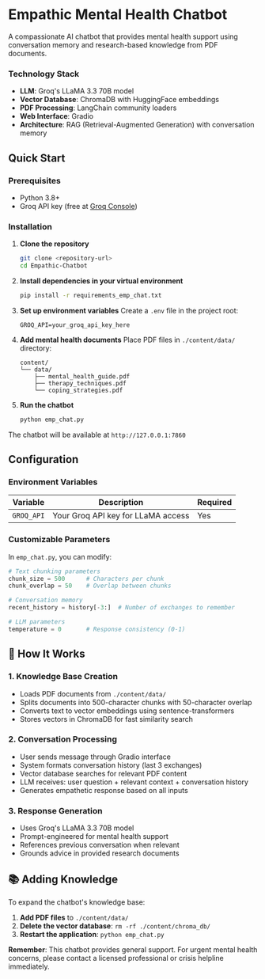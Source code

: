 # Empathic Mental Health Chatbot

A compassionate AI chatbot that provides mental health support using conversation memory and research-based knowledge from PDF documents.


### Technology Stack

- **LLM**: Groq's LLaMA 3.3 70B model
- **Vector Database**: ChromaDB with HuggingFace embeddings
- **PDF Processing**: LangChain community loaders
- **Web Interface**: Gradio
- **Architecture**: RAG (Retrieval-Augmented Generation) with conversation memory

## Quick Start

### Prerequisites

- Python 3.8+
- Groq API key (free at [Groq Console](https://console.groq.com))

### Installation

1. **Clone the repository**
   ```bash
   git clone <repository-url>
   cd Empathic-Chatbot
   ```

2. **Install dependencies in your virtual environment**
   ```bash
   pip install -r requirements_emp_chat.txt
   ```

3. **Set up environment variables**
   Create a `.env` file in the project root:
   ```env
   GROQ_API=your_groq_api_key_here
   ```

4. **Add mental health documents**
   Place PDF files in `./content/data/` directory:
   ```
   content/
   └── data/
       ├── mental_health_guide.pdf
       ├── therapy_techniques.pdf
       └── coping_strategies.pdf
   ```

5. **Run the chatbot**
   ```bash
   python emp_chat.py
   ```

The chatbot will be available at `http://127.0.0.1:7860`

## Configuration

### Environment Variables

| Variable | Description | Required |
|----------|-------------|----------|
| `GROQ_API` | Your Groq API key for LLaMA access | Yes |

### Customizable Parameters

In `emp_chat.py`, you can modify:

```python
# Text chunking parameters
chunk_size = 500      # Characters per chunk
chunk_overlap = 50    # Overlap between chunks

# Conversation memory
recent_history = history[-3:]  # Number of exchanges to remember

# LLM parameters
temperature = 0       # Response consistency (0-1)
```

## 💬 How It Works

### 1. Knowledge Base Creation
- Loads PDF documents from `./content/data/`
- Splits documents into 500-character chunks with 50-character overlap
- Converts text to vector embeddings using sentence-transformers
- Stores vectors in ChromaDB for fast similarity search

### 2. Conversation Processing
- User sends message through Gradio interface
- System formats conversation history (last 3 exchanges)
- Vector database searches for relevant PDF content
- LLM receives: user question + relevant context + conversation history
- Generates empathetic response based on all inputs

### 3. Response Generation
- Uses Groq's LLaMA 3.3 70B model
- Prompt-engineered for mental health support
- References previous conversation when relevant
- Grounds advice in provided research documents

## 📚 Adding Knowledge

To expand the chatbot's knowledge base:

1. **Add PDF files** to `./content/data/`
2. **Delete the vector database**: `rm -rf ./content/chroma_db/`
3. **Restart the application**: `python emp_chat.py`

**Remember**: This chatbot provides general support. For urgent mental health concerns, please contact a licensed professional or crisis helpline immediately.
